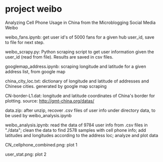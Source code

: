 # project weibo
Analyzing Cell Phone Usage in China from the Microblogging Social Media Weibo

weibo_fans.ipynb: get user id's of 5000 fans for a given hub user_id, save to file for next step.

weibo_scrapy.py: Python scraping script to get user information given the user_id (read from file). Results are saved in csv files.

googlemap_address.ipynb: scraping longitude and latitude for a given address list, from google map

china_city_loc.txt: dictionary of longitude and latitude of addresses and Chinese cities. generated by google map scraping

CN-border-L1.dat: longitude and latitude coordinates of China's border for plotting. source: http://gmt-china.org/datas/

data.zip: after unzip, recover .csv files of user info under directory data, to be used by weibo_analysis.ipynb

weibo_analysis.ipynb: read the data of 9784 user info from .csv files in "./data"; clean the data to find 2578 samples with cell phone info; add latitudes and longitudes according to the address loc; analyze and plot data

CN_cellphone_combined.png: plot 1

user_stat.png: plot 2

